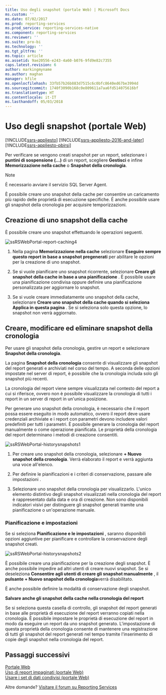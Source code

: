 ```yaml
---
title: Uso degli snapshot (portale Web) | Microsoft Docs
ms.custom: ''
ms.date: 07/02/2017
ms.prod: reporting-services
ms.prod_service: reporting-services-native
ms.component: reporting-services
ms.reviewer: ''
ms.suite: pro-bi
ms.technology: ''
ms.tgt_pltfrm: ''
ms.topic: article
ms.assetid: 9ae20556-e243-4a60-b076-9fd9e82c7355
caps.latest.revision: 6
author: markingmyname
ms.author: maghan
manager: kfile
ms.openlocfilehash: 33fb57b26b883d7515c6c0bfc8640ed67be3994d
ms.sourcegitcommit: 1740f3090b168c0e809611a7aa6fd514075616bf
ms.translationtype: HT
ms.contentlocale: it-IT
ms.lasthandoff: 05/03/2018
---
```

# <a name="working-with-snapshots-web-portal"></a>Uso degli snapshot (portale Web)

[!INCLUDE[ssrs-appliesto](../includes/ssrs-appliesto.md)] [!INCLUDE[ssrs-appliesto-2016-and-later](../includes/ssrs-appliesto-2016-and-later.md)] [!INCLUDE[ssrs-appliesto-pbirsi](../includes/ssrs-appliesto-pbirs.md)]

Per verificare se vengono creati snapshot per un report, selezionare i **puntini di sospensione (...)** di un report, scegliere **Gestisci** e infine **Memorizzazione nella cache** o **Snapshot della cronologia**.  
  
> [!NOTE]
> È necessario avviare il servizio SQL Server Agent.  
   
È possibile creare uno snapshot della cache per consentire un caricamento più rapido delle proprietà di esecuzione specifiche. È anche possibile usare gli snapshot della cronologia per acquisire temporizzazioni.  
  
## <a name="creating-a-cache-snapshot"></a>Creazione di uno snapshot della cache  
  
È possibile creare uno snapshot effettuando le operazioni seguenti.  
  
![ssRSWebPortal-report-caching4](../reporting-services/media/ssrswebportal-report-caching4.png)  
  
1.  Nella pagina **Memorizzazione nella cache** selezionare **Eseguire sempre questo report in base a snapshot pregenerati** per abilitare le opzioni per la creazione di uno snapshot.  
  
2.  Se si vuole pianificare uno snapshot ricorrente, selezionare **Creare gli snapshot della cache in base a una pianificazione** . È possibile usare una pianificazione condivisa oppure definire una pianificazione personalizzata per aggiornare lo snapshot.  
  
3.  Se si vuole creare immediatamente uno snapshot della cache, selezionare **Creare uno snapshot della cache quando si seleziona Applica in questa pagina** . Se si seleziona solo questa opzione, lo snapshot non verrà aggiornato.  
  
## <a name="create-modify-and-delete-history-snapshots"></a>Creare, modificare ed eliminare snapshot della cronologia  
  
Per usare gli snapshot della cronologia, gestire un report e selezionare **Snapshot della cronologia**.  
  
La pagina **Snapshot della cronologia** consente di visualizzare gli snapshot del report generati e archiviati nel corso del tempo. A seconda delle opzioni impostate nel server di report, è possibile che la cronologia includa solo gli snapshot più recenti.  
  
La cronologia del report viene sempre visualizzata nel contesto del report a cui si riferisce, ovvero non è possibile visualizzare la cronologia di tutti i report in un server di report in un'unica posizione.  
  
Per generare uno snapshot della cronologia, è necessario che il report possa essere eseguito in modo automatico, ovvero il report deve usare credenziali archiviate e i report con parametri devono includere valori predefiniti per tutti i parametri. È possibile generare la cronologia del report manualmente o come operazione pianificata. Le proprietà della cronologia del report determinano i metodi di creazione consentiti.  
  
![ssRSWebPortal-historysnapshots1](../reporting-services/media/ssrswebportal-historysnapshots1.png)  
   
1.  Per creare uno snapshot della cronologia, selezionare **+ Nuovo snapshot della cronologia**. Verrà elaborato il report e verrà aggiunta una voce all'elenco.  
  
2.  Per definire le pianificazioni e i criteri di conservazione, passare alle impostazioni .  
  
3.  Selezionare uno snapshot della cronologia per visualizzarlo. L'unico elemento distintivo degli snapshot visualizzati nella cronologia del report è rappresentato dalla data e ora di creazione. Non sono disponibili indicatori visivi per distinguere gli snapshot generati tramite una pianificazione o un'operazione manuale.  
  
### <a name="schedule-and-settings"></a>Pianificazione e impostazioni  
  
Se si seleziona **Pianificazione e le impostazioni** , saranno disponibili opzioni aggiuntive per pianificare e controllare la conservazione degli snapshot creati.  
  
![ssRSWebPortal-historysnapshots2](../reporting-services/media/ssrswebportal-historysnapshots2.png)  
   
È possibile creare una pianificazione per la creazione degli snapshot. È anche possibile impedire ad altri utenti di creare nuovi snapshot. Se si deseleziona **Consentire agli utenti di creare gli snapshot manualmente** , il **pulsante + Nuovo snapshot della cronologia**verrà disabilitato.  
  
È anche possibile definire la modalità di conservazione degli snapshot.  
  
**Salvare anche gli snapshot della cache nella cronologia del report**  
  
Se si seleziona questa casella di controllo, gli snapshot del report generati in base alle proprietà di esecuzione del report verranno copiati nella cronologia. È possibile impostare le proprietà di esecuzione del report in modo da eseguire un report da uno snapshot generato. L'impostazione di questa proprietà della cronologia consente di mantenere una registrazione di tutti gli snapshot del report generati nel tempo tramite l'inserimento di copie degli snapshot nella cronologia del report.

## <a name="next-steps"></a>Passaggi successivi

[Portale Web](../reporting-services/web-portal-ssrs-native-mode.md)  
[Uso di report impaginati (portale Web)](working-with-paginated-reports-web-portal.md)  
[Usare i set di dati condivisi (portale Web)](../reporting-services/work-with-shared-datasets-web-portal.md)

Altre domande? [Visitare il forum su Reporting Services](http://go.microsoft.com/fwlink/?LinkId=620231)
